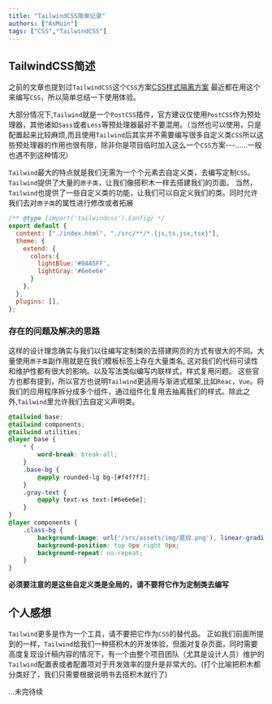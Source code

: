 ```yaml
---
title: "TailwindCSS简单记录"
authors: ["AsMuin"]
tags: ["CSS","TailwindCSS"]
---
```

## TailwindCSS简述
之前的文章也提到过`TailwindCSS`这个`CSS`方案[CSS样式隔离方案](/blog/2024/10/24/CSS_scheme)
最近都在用这个来编写`CSS`，所以简单总结一下使用体验。

大部分情况下,`Tailwind`就是一个`PostCSS`插件，官方建议仅使用`PostCSS`作为预处理器，其他诸如`Sass`或者`Less`等预处理器最好不要混用。（当然也可以使用，只是配置起来比较麻烦,而且使用`Tailwind`后其实并不需要编写很多自定义类`CSS`所以这些预处理器的作用也很有限，除非你是项目临时加入这么一个`CSS`方案---......一般也遇不到这种情况）

`Tailwind`最大的特点就是我们无需为一个个元素去自定义类，去编写定制`CSS`。`Tailwind`提供了大量的`原子类`，让我们像搭积木一样去搭建我们的页面。
当然，`Tailwind`也提供了一些自定义类的功能，让我们可以自定义我们的类。同时允许我们去对`原子类`的属性进行修改或者拓展
```js
/** @type {import('tailwindcss').Config} */
export default {
  content: ["./index.html", "./src/**/*.{js,ts,jsx,tsx}"],
  theme: {
    extend: {
      colors:{
        lightBlue:'#04A5FF',
        lightGray:'#6e6e6e'
      }
    },
  },
  plugins: [],
};
```

### 存在的问题及解决的思路
这样的设计理念确实与我们以往编写定制类的去搭建网页的方式有很大的不同。大量使用`原子类`副作用就是在我们模板标签上存在大量类名, 这对我们的代码可读性和维护性都有很大的影响。以及写法类似编写内联样式，样式复用问题。
这些官方也都有提到，所以官方也说明`Tailwind`更适用与渐进式框架,比如`Reac`，`Vue`。将我们的应用程序拆分成多个组件，通过组件化复用去抽离我们的样式。除此之外,`Tailwind`里允许我们去自定义声明类。
```css
@tailwind base;
@tailwind components;
@tailwind utilities;
@layer base {
    * {
        word-break: break-all;
    }
    .base-bg {
        @apply rounded-lg bg-[#f4f7f7];
    }
    .gray-text {
        @apply text-xs text-[#6e6e6e];
    }
}
@layer components {
    .class-bg {
        background-image: url('/src/assets/img/底纹.png'), linear-gradient(0deg, #f9fdff, #d9edff);
        background-position: top 0px right 0px;
        background-repeat: no-repeat;
    }
}
```
**必须要注意的是这些自定义类是全局的，请不要将它作为定制类去编写**

## 个人感想
`Tailwind`更多是作为一个工具，请不要把它作为`CSS`的替代品。
正如我们前面所提到的一样，`Tailwind`给我们一种搭积木的开发体验，但面对复杂页面，同时需要高度复现设计稿内容的情况下，有一个由整个项目团队（尤其是设计人员）维护的`Tailwind`配置表或者配置项对于开发效率的提升是非常大的。(打个比喻把积木都分类好了，我们只需要根据说明书去搭积木就行了)


...未完待续
